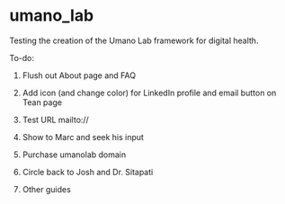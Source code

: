 # umano_lab
Testing the creation of the Umano Lab framework for digital health.


To-do:
1. Flush out About page and FAQ
2. Add icon (and change color) for LinkedIn profile and email button on Tean page
3. Test URL mailto://

4. Show to Marc and seek his input
5. Purchase umanolab domain
6. Circle back to Josh and Dr. Sitapati

7. Other guides
